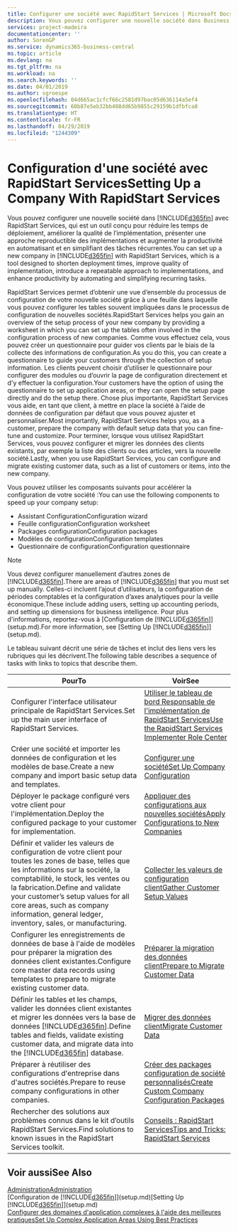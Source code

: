 ```yaml
---
title: Configurer une société avec RapidStart Services | Microsoft Docs
description: Vous pouvez configurer une nouvelle société dans Business Central avec RapidStart Services, qui est un outil conçu pour réduire les temps de déploiement, améliorer la qualité de l’implémentation, présenter une approche reproductible des implémentations et augmenter la productivité en automatisant et en simplifiant des tâches récurrentes.
services: project-madeira
documentationcenter: ''
author: SorenGP
ms.service: dynamics365-business-central
ms.topic: article
ms.devlang: na
ms.tgt_pltfrm: na
ms.workload: na
ms.search.keywords: ''
ms.date: 04/01/2019
ms.author: sgroespe
ms.openlocfilehash: 04d665ac1cfcf66c2581d97bac05d636114a5ef4
ms.sourcegitcommit: 60b87e5eb32bb408dd65b9855c29159b1dfbfca8
ms.translationtype: HT
ms.contentlocale: fr-FR
ms.lasthandoff: 04/29/2019
ms.locfileid: "1244309"
---
```

# <a name="setting-up-a-company-with-rapidstart-services"></a><span data-ttu-id="a8ff5-103">Configuration d'une société avec RapidStart Services</span><span class="sxs-lookup"><span data-stu-id="a8ff5-103">Setting Up a Company With RapidStart Services</span></span>
<span data-ttu-id="a8ff5-104">Vous pouvez configurer une nouvelle société dans [!INCLUDE[d365fin](includes/d365fin_md.md)] avec RapidStart Services, qui est un outil conçu pour réduire les temps de déploiement, améliorer la qualité de l’implémentation, présenter une approche reproductible des implémentations et augmenter la productivité en automatisant et en simplifiant des tâches récurrentes.</span><span class="sxs-lookup"><span data-stu-id="a8ff5-104">You can set up a new company in [!INCLUDE[d365fin](includes/d365fin_md.md)] with RapidStart Services, which is a tool designed to shorten deployment times, improve quality of implementation, introduce a repeatable approach to implementations, and enhance productivity by automating and simplifying recurring tasks.</span></span>  

<span data-ttu-id="a8ff5-105">RapidStart Services permet d’obtenir une vue d’ensemble du processus de configuration de votre nouvelle société grâce à une feuille dans laquelle vous pouvez configurer les tables souvent impliquées dans le processus de configuration de nouvelles sociétés.</span><span class="sxs-lookup"><span data-stu-id="a8ff5-105">RapidStart Services helps you gain an overview of the setup process of your new company by providing a worksheet in which you can set up the tables often involved in the configuration process of new companies.</span></span> <span data-ttu-id="a8ff5-106">Comme vous effectuez cela, vous pouvez créer un questionnaire pour guider vos clients par le biais de la collecte des informations de configuration.</span><span class="sxs-lookup"><span data-stu-id="a8ff5-106">As you do this, you can create a questionnaire to guide your customers through the collection of setup information.</span></span> <span data-ttu-id="a8ff5-107">Les clients peuvent choisir d’utiliser le questionnaire pour configurer des modules ou d’ouvrir la page de configuration directement et d'y effectuer la configuration.</span><span class="sxs-lookup"><span data-stu-id="a8ff5-107">Your customers have the option of using the questionnaire to set up application areas, or they can open the setup page directly and do the setup there.</span></span> <span data-ttu-id="a8ff5-108">Chose plus importante, RapidStart Services vous aide, en tant que client, à mettre en place la société à l’aide de données de configuration par défaut que vous pouvez ajuster et personnaliser.</span><span class="sxs-lookup"><span data-stu-id="a8ff5-108">Most importantly, RapidStart Services helps you, as a customer, prepare the company with default setup data that you can fine-tune and customize.</span></span> <span data-ttu-id="a8ff5-109">Pour terminer, lorsque vous utilisez RapidStart Services, vous pouvez configurer et migrer les données des clients existants, par exemple la liste des clients ou des articles, vers la nouvelle société.</span><span class="sxs-lookup"><span data-stu-id="a8ff5-109">Lastly, when you use RapidStart Services, you can configure and migrate existing customer data, such as a list of customers or items, into the new company.</span></span>

<span data-ttu-id="a8ff5-110">Vous pouvez utiliser les composants suivants pour accélérer la configuration de votre société :</span><span class="sxs-lookup"><span data-stu-id="a8ff5-110">You can use the following components to speed up your company setup:</span></span>  

-   <span data-ttu-id="a8ff5-111">Assistant Configuration</span><span class="sxs-lookup"><span data-stu-id="a8ff5-111">Configuration wizard</span></span>  
-   <span data-ttu-id="a8ff5-112">Feuille configuration</span><span class="sxs-lookup"><span data-stu-id="a8ff5-112">Configuration worksheet</span></span>  
-   <span data-ttu-id="a8ff5-113">Packages configuration</span><span class="sxs-lookup"><span data-stu-id="a8ff5-113">Configuration packages</span></span>  
-   <span data-ttu-id="a8ff5-114">Modèles de configuration</span><span class="sxs-lookup"><span data-stu-id="a8ff5-114">Configuration templates</span></span>  
-   <span data-ttu-id="a8ff5-115">Questionnaire de configuration</span><span class="sxs-lookup"><span data-stu-id="a8ff5-115">Configuration questionnaire</span></span>  

> [!Note]  
>  <span data-ttu-id="a8ff5-116">Vous devez configurer manuellement d’autres zones de [!INCLUDE[d365fin](includes/d365fin_md.md)].</span><span class="sxs-lookup"><span data-stu-id="a8ff5-116">There are areas of [!INCLUDE[d365fin](includes/d365fin_md.md)] that you must set up manually.</span></span> <span data-ttu-id="a8ff5-117">Celles-ci incluent l’ajout d’utilisateurs, la configuration de périodes comptables et la configuration d’axes analytiques pour la veille économique.</span><span class="sxs-lookup"><span data-stu-id="a8ff5-117">These include adding users, setting up accounting periods, and setting up dimensions for business intelligence.</span></span> <span data-ttu-id="a8ff5-118">Pour plus d'informations, reportez-vous à [Configuration de [!INCLUDE[d365fin](includes/d365fin_md.md)]](setup.md).</span><span class="sxs-lookup"><span data-stu-id="a8ff5-118">For more information, see [Setting Up [!INCLUDE[d365fin](includes/d365fin_md.md)]](setup.md).</span></span>

 <span data-ttu-id="a8ff5-119">Le tableau suivant décrit une série de tâches et inclut des liens vers les rubriques qui les décrivent.</span><span class="sxs-lookup"><span data-stu-id="a8ff5-119">The following table describes a sequence of tasks with links to topics that describe them.</span></span>

|<span data-ttu-id="a8ff5-120">**Pour**</span><span class="sxs-lookup"><span data-stu-id="a8ff5-120">**To**</span></span>|<span data-ttu-id="a8ff5-121">**Voir**</span><span class="sxs-lookup"><span data-stu-id="a8ff5-121">**See**</span></span>|  
|------------|-------------|  
|<span data-ttu-id="a8ff5-122">Configurer l'interface utilisateur principale de RapidStart Services.</span><span class="sxs-lookup"><span data-stu-id="a8ff5-122">Set up the main user interface of RapidStart Services.</span></span>|[<span data-ttu-id="a8ff5-123">Utiliser le tableau de bord Responsable de l'implémentation de RapidStart Services</span><span class="sxs-lookup"><span data-stu-id="a8ff5-123">Use the RapidStart Services Implementer Role Center</span></span>](admin-how-to-use-the-rapidstart-services-role-center-to-track-progress.md)|  
|<span data-ttu-id="a8ff5-124">Créer une société et importer les données de configuration et les modèles de base.</span><span class="sxs-lookup"><span data-stu-id="a8ff5-124">Create a new company and import basic setup data and templates.</span></span>|[<span data-ttu-id="a8ff5-125">Configurer une société</span><span class="sxs-lookup"><span data-stu-id="a8ff5-125">Set Up Company Configuration</span></span>](admin-set-up-company-configuration.md)|  
|<span data-ttu-id="a8ff5-126">Déployer le package configuré vers votre client pour l'implémentation.</span><span class="sxs-lookup"><span data-stu-id="a8ff5-126">Deploy the configured package to your customer for implementation.</span></span>|[<span data-ttu-id="a8ff5-127">Appliquer des configurations aux nouvelles sociétés</span><span class="sxs-lookup"><span data-stu-id="a8ff5-127">Apply Configurations to New Companies</span></span>](admin-apply-configuration-to-new-companies.md)|
|<span data-ttu-id="a8ff5-128">Définir et valider les valeurs de configuration de votre client pour toutes les zones de base, telles que les informations sur la société, la comptabilité, le stock, les ventes ou la fabrication.</span><span class="sxs-lookup"><span data-stu-id="a8ff5-128">Define and validate your customer’s setup values for all core areas, such as company information, general ledger, inventory, sales, or manufacturing.</span></span>|[<span data-ttu-id="a8ff5-129">Collecter les valeurs de configuration client</span><span class="sxs-lookup"><span data-stu-id="a8ff5-129">Gather Customer Setup Values</span></span>](admin-gather-customer-setup-values.md)|  
|<span data-ttu-id="a8ff5-130">Configurer les enregistrements de données de base à l'aide de modèles pour préparer la migration des données client existantes.</span><span class="sxs-lookup"><span data-stu-id="a8ff5-130">Configure core master data records using templates to prepare to migrate existing customer data.</span></span>|[<span data-ttu-id="a8ff5-131">Préparer la migration des données client</span><span class="sxs-lookup"><span data-stu-id="a8ff5-131">Prepare to Migrate Customer Data</span></span>](admin-use-templates-to-prepare-customer-data-for-migration.md)|  
|<span data-ttu-id="a8ff5-132">Définir les tables et les champs, valider les données client existantes et migrer les données vers la base de données [!INCLUDE[d365fin](includes/d365fin_md.md)].</span><span class="sxs-lookup"><span data-stu-id="a8ff5-132">Define tables and fields, validate existing customer data, and migrate data into the [!INCLUDE[d365fin](includes/d365fin_md.md)] database.</span></span>|[<span data-ttu-id="a8ff5-133">Migrer des données client</span><span class="sxs-lookup"><span data-stu-id="a8ff5-133">Migrate Customer Data</span></span>](admin-migrate-customer-data.md)|
|<span data-ttu-id="a8ff5-134">Préparer à réutiliser des configurations d'entreprise dans d'autres sociétés.</span><span class="sxs-lookup"><span data-stu-id="a8ff5-134">Prepare to reuse company configurations in other companies.</span></span>|[<span data-ttu-id="a8ff5-135">Créer des packages configuration de société personnalisés</span><span class="sxs-lookup"><span data-stu-id="a8ff5-135">Create Custom Company Configuration Packages</span></span>](admin-how-to-create-custom-company-configuration-packages.md)|
|<span data-ttu-id="a8ff5-136">Rechercher des solutions aux problèmes connus dans le kit d’outils RapidStart Services.</span><span class="sxs-lookup"><span data-stu-id="a8ff5-136">Find solutions to known issues in the RapidStart Services toolkit.</span></span>|[<span data-ttu-id="a8ff5-137">Conseils : RapidStart Services</span><span class="sxs-lookup"><span data-stu-id="a8ff5-137">Tips and Tricks: RapidStart Services</span></span>](admin-tips-and-tricks-rapidstart-services.md)|  

## <a name="see-also"></a><span data-ttu-id="a8ff5-138">Voir aussi</span><span class="sxs-lookup"><span data-stu-id="a8ff5-138">See Also</span></span>  
[<span data-ttu-id="a8ff5-139">Administration</span><span class="sxs-lookup"><span data-stu-id="a8ff5-139">Administration</span></span>](admin-setup-and-administration.md)  
<span data-ttu-id="a8ff5-140">[Configuration de [!INCLUDE[d365fin](includes/d365fin_md.md)]](setup.md)</span><span class="sxs-lookup"><span data-stu-id="a8ff5-140">[Setting Up [!INCLUDE[d365fin](includes/d365fin_md.md)]](setup.md)</span></span>  
[<span data-ttu-id="a8ff5-141">Configurer des domaines d'application complexes à l'aide des meilleures pratiques</span><span class="sxs-lookup"><span data-stu-id="a8ff5-141">Set Up Complex Application Areas Using Best Practices</span></span>](set-up-complex-application-areas-using-best-practices.md)   
